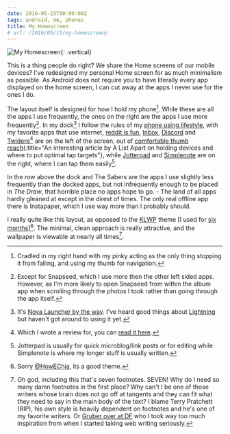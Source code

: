 ```yaml
---
date: 2016-05-15T00:00:00Z
tags: android, me, phones
title: My Homescreen
# url: /2016/05/15/my-homescreen/
---
```


![My Homescreen](/images/homescreen.jpg){: .vertical}

This is a thing people do right? We share the Home screens of our mobile devices? I've redesigned my personal Home screen for as much minimalism as possible. As Android does not require you to have literally every app displayed on the home screen, I can cut away at the apps I never use for the ones I do. 

The layout itself is designed for how I hold my phone[^1]. While these are all the apps I use frequently, the ones on the right are the apps I use more frequently[^2]. In my dock[^3] I follow the rules of my [phone using lifestyle](valiantghost.com/2016/04/living-in-perpetual-airplane-mode/), with my favorite apps that use internet, [reddit is fun](https://play.google.com/store/apps/details?id=com.andrewshu.android.reddit), [Inbox](https://play.google.com/store/apps/details?id=com.google.android.apps.inbox), [Discord](https://play.google.com/store/apps/details?id=com.discord) and [Twidere](https://play.google.com/store/apps/details?id=org.mariotaku.twidere)[^4] are on the left of the screen, out of [comfortable thumb reach](http://alistapart.com/article/how-we-hold-our-gadgets){:title="An interesting article by A List Apart on holding devices and where to put optimal tap targets"}, while [Jotterpad](https://play.google.com/store/apps/details?id=com.jotterpad.x) and [Simplenote](https://play.google.com/store/apps/details?id=com.automattic.simplenote) are on the right, where I can tap them easily[^5].

In the row above the dock and The Sabers are the apps I use slightly less frequently than the docked apps, but not infrequently enough to be placed in *The Draw*, that horrible place no apps hope to go. - The land of all apps hardly gleaned at except in the direst of times. The only real offline app there is Instapaper, which I use way more than I probably should. 

I really quite like this layout, as opposed to the [KLWP](https://play.google.com/store/apps/details?id=org.kustom.wallpaper) theme [I used for [six months](http://trinitynox.deviantart.com/art/Liverpool-England-590654201)][^6]. The minimal, clean approach is really attractive, and the wallpaper is viewable at nearly all times[^7]. 

[^1]: Cradled in my right hand with my pinky acting as the only thing stopping it from falling, and using my thumb for navigation.
[^2]: Except for Snapseed, which I use more then the other left sided apps. However, as I'm more likely to open Snapseed from within the album app when scrolling through the photos I took rather than going through the app itself.
[^3]: It's [Nova Launcher by the way](https://play.google.com/store/apps/details?id=com.teslacoilsw.launcher). I've heard good things about [Lightning](https://play.google.com/store/apps/details?id=net.pierrox.lightning_launcher_extreme) but haven't got around to using it yet.
[^4]: Which I wrote a review for, you can [read it here](https://valiantghost.com/2016/02/twidere/).
[^5]: Jotterpad is usually for quick microblog/link posts or for editing while Simplenote is where my longer stuff is usually written.
[^6]: Sorry [@HowEChia](https://twitter.com/howechia), its a good theme.
[^7]: Oh god, including this that's seven footnotes. SEVEN! Why do I need so many damn footnotes in the first place? Why can't I be one of those writers whose brain does not go off at tangents and they can fit what they need to say in the main body of the text? I blame Terry Pratchett (RIP), his own style is heavily dependent on footnotes and he's one of my favorite writers. Or [Gruber over at DF](http://daringfireball.net) who I took way too much inspiration from when I started taking web writing seriously.
